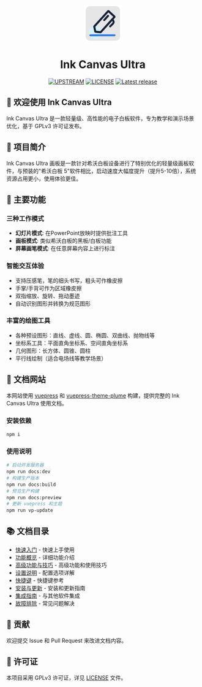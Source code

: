 <div align="center">

<img src="./image/Ink Canvas Ultra.png" style="width:96px;"/>

# Ink Canvas Ultra
[![UPSTREAM](https://img.shields.io/badge/UpStream-WXRIW%2FInk--Canvas-red.svg "LICENSE")](https://github.com/WXRIW/Ink-Canvas)
[![LICENSE](https://img.shields.io/badge/License-GPL--3.0-red.svg "LICENSE")](./LICENSE)
[![Latest release](https://img.shields.io/github/release/muqiu-pika/Ink-Canvas-Ultra.svg?style=shield)](https://github.com/muqiu-pika/Ink-Canvas-Ultra/releases/latest)

</div>

## 👋 欢迎使用 Ink Canvas Ultra

Ink Canvas Ultra 是一款轻量级、高性能的电子白板软件，专为教学和演示场景优化，基于 GPLv3 许可证发布。

## 🌟 项目简介

Ink Canvas Ultra 画板是一款针对希沃白板设备进行了特别优化的轻量级画板软件，与预装的"希沃白板 5"软件相比，启动速度大幅度提升（提升5-10倍），系统资源占用更小，使用体验更佳。

## 🚀 主要功能

### 三种工作模式
- **幻灯片模式**: 在PowerPoint放映时提供批注工具
- **画板模式**: 类似希沃白板的黑板/白板功能
- **屏幕画笔模式**: 在任意屏幕内容上进行标注

### 智能交互体验
- 支持压感笔，笔的细头书写，粗头可作橡皮擦
- 手掌/手背可作为区域橡皮擦
- 双指缩放、旋转、拖动墨迹
- 自动识别图形并转换为规范图形

### 丰富的绘图工具
- 各种预设图形：直线、虚线、圆、椭圆、双曲线、抛物线等
- 坐标系工具：平面直角坐标系、空间直角坐标系
- 几何图形：长方体、圆锥、圆柱
- 平行线绘制（适合电场线等教学场景）

## 📖 文档网站

本网站使用 [vuepress](https://vuepress.vuejs.org/) 和 [vuepress-theme-plume](https://github.com/pengzhanbo/vuepress-theme-plume) 构建，提供完整的 Ink Canvas Ultra 使用文档。

### 安装依赖

```sh
npm i
```

### 使用说明

```sh
# 启动开发服务器
npm run docs:dev
# 构建生产版本
npm run docs:build
# 预览生产构建
npm run docs:preview
# 更新 vuepress 和主题
npm run vp-update
```

## 📚 文档目录

- [快速入门](/guide/getting-started.md) - 快速上手使用
- [功能概览](/guide/features.md) - 详细功能介绍
- [高级功能与技巧](/guide/advanced-features.md) - 高级功能和使用技巧
- [设置说明](/guide/settings.md) - 配置选项详解
- [快捷键](/guide/hotkeys.md) - 快捷键参考
- [安装与更新](/guide/install-and-update.md) - 安装和更新指南
- [集成指南](/guide/integration.md) - 与其他软件集成
- [故障排除](/guide/troubleshooting.md) - 常见问题解决

## 🤝 贡献

欢迎提交 Issue 和 Pull Request 来改进文档内容。

## 📄 许可证

本项目采用 GPLv3 许可证，详见 [LICENSE](./LICENSE) 文件。
